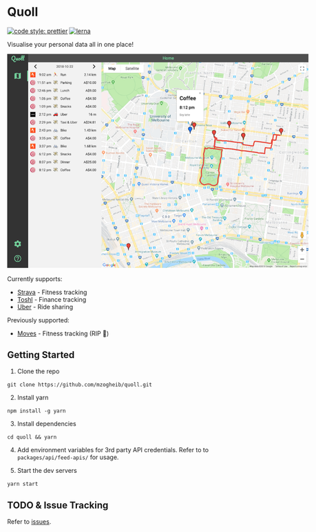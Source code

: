 # Quoll

[![code style: prettier](https://img.shields.io/badge/code_style-prettier-ff69b4.svg?style=flat-square)](https://github.com/prettier/prettier)
[![lerna](https://img.shields.io/badge/maintained%20with-lerna-cc00ff.svg)](https://lerna.js.org/)

Visualise your personal data all in one place!

<img src="assets/screenshot.png" alt="screenshot" style="max-width: 700px"/>

Currently supports:

- [Strava](https://www.strava.com) - Fitness tracking
- [Toshl](https://toshl.com) - Finance tracking
- [Uber](https://www.uber.com) - Ride sharing

Previously supported:

- [Moves](https://www.moves-app.com/) - Fitness tracking (RIP 🙏)

## Getting Started

1. Clone the repo

```
git clone https://github.com/mzogheib/quoll.git
```

2. Install yarn

```
npm install -g yarn
```

3. Install dependencies

```
cd quoll && yarn
```

4. Add environment variables for 3rd party API credentials. Refer to to `packages/api/feed-apis/` for usage.

5. Start the dev servers

```
yarn start
```

## TODO & Issue Tracking

Refer to [issues](https://github.com/mzogheib/quoll/issues).

